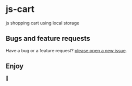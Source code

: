 # js-cart
js shopping cart using local storage

## Bugs and feature requests

Have a bug or a feature request?
[please open a new issue](https://github.com/teafoot/js-cart/issues/new).

## Enjoy 
:metal:



